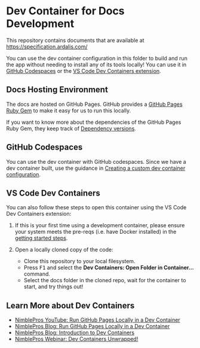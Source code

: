 # Dev Container for Docs Development

This repository contains documents that are available at <https://specification.ardalis.com/>

You can use the dev container configuration in this folder to build and run the app without needing to install any of its tools locally! You can use it in [GitHub Codespaces](https://github.com/features/codespaces) or the [VS Code Dev Containers extension](https://marketplace.visualstudio.com/items?itemName=ms-vscode-remote.remote-containers).

## Docs Hosting Environment

The docs are hosted on GitHub Pages. GitHub provides a [GitHub Pages Ruby Gem](https://github.com/github/pages-gem) to make it easy for us to run this locally. 

If you want to know more about the dependencies of the GitHub Pages Ruby Gem, they keep track of [Dependency versions](https://pages.github.com/versions/).

## GitHub Codespaces

You can use the dev container with GitHub codespaces. Since we have a dev container built, use the guidance in [Creating a custom dev container configuration](https://docs.github.com/en/codespaces/setting-up-your-project-for-codespaces/adding-a-dev-container-configuration/introduction-to-dev-containers#creating-a-custom-dev-container-configuration).
  
## VS Code Dev Containers

You can also follow these steps to open this container using the VS Code Dev Containers extension:

1. If this is your first time using a development container, please ensure your system meets the pre-reqs (i.e. have Docker installed) in the [getting started steps](https://aka.ms/vscode-remote/containers/getting-started).

2. Open a locally cloned copy of the code:

   - Clone this repository to your local filesystem.   
   - Press <kbd>F1</kbd> and select the **Dev Containers: Open Folder in Container...** command.
   - Select the docs folder in the cloned repo, wait for the container to start, and try things out!

## Learn More about Dev Containers

- [NimblePros YouTube: Run GitHub Pages Locally in a Dev Container](https://www.youtube.com/watch?v=JpLJi5JBmYM&t=5s)
- [NimblePros Blog: Run GitHub Pages Locally in a Dev Container](https://blog.nimblepros.com/blogs/github-pages-with-dev-containers/)
- [NimblePros Blog: Introduction to Dev Containers](https://blog.nimblepros.com/blogs/introduction-to-dev-containers/)
- [NimblePros Webinar: Dev Containers Unwrapped!](https://www.youtube.com/watch?v=Wvetp2YkwPY)

